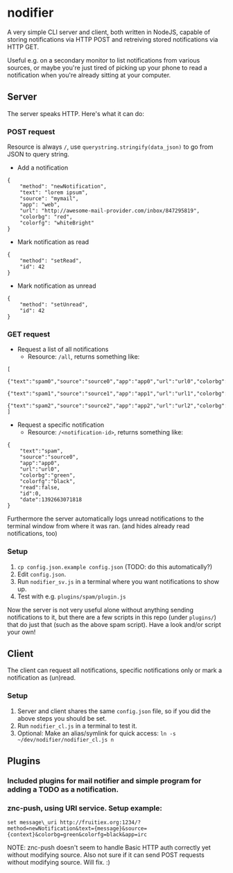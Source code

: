 nodifier
=========

A very simple CLI server and client, both written in NodeJS, capable of storing notifications
via HTTP POST and retreiving stored notifications via HTTP GET.

Useful e.g. on a secondary monitor to list notifications from various sources, or maybe
you're just tired of picking up your phone to read a notification when you're already sitting
at your computer.

Server
------
The server speaks HTTP. Here's what it can do:

### POST request
Resource is always `/`, use `querystring.stringify(data_json)` to go from JSON to query string.
* Add a notification
```
{
	"method": "newNotification",
	"text": "lorem ipsum",
	"source": "mymail",
	"app": "web",
	"url": "http://awesome-mail-provider.com/inbox/847295819",
	"colorbg": "red",
	"colorfg": "whiteBright"
}
```
* Mark notification as read
```
{
	"method": "setRead",
	"id": 42
}
```
* Mark notification as unread
```
{
	"method": "setUnread",
	"id": 42
}
```

### GET request
* Request a list of all notifications
	* Resource: `/all`, returns something like:
```
[
	{"text":"spam0","source":"source0","app":"app0","url":"url0","colorbg":"red","colorfg":"white","read":false,"id":0,"date":1392663071818},
	{"text":"spam1","source":"source1","app":"app1","url":"url1","colorbg":"red","colorfg":"white","read":false,"id":1,"date":1392663072816},
	{"text":"spam2","source":"source2","app":"app2","url":"url2","colorbg":"red","colorfg":"white","read":false,"id":2,"date":1392663073816}
]
```

* Request a specific notification
	* Resource: `/<notification-id>`, returns something like:
```
{
	"text":"spam",
	"source":"source0",
	"app":"app0",
	"url":"url0",
	"colorbg":"green",
	"colorfg":"black",
	"read":false,
	"id":0,
	"date":1392663071818
}
```

Furthermore the server automatically logs unread notifications to the terminal
window from where it was ran. (and hides already read notifications, too)

### Setup

1. `cp config.json.example config.json` (TODO: do this
   automatically?)
2. Edit `config.json`.
3. Run `nodifier_sv.js` in a terminal where you want notifications to show up.
4. Test with e.g. `plugins/spam/plugin.js`

Now the server is not very useful alone without anything sending notifications
to it, but there are a few scripts in this repo (under `plugins/`) that do just
that (such as the above spam script).  Have a look and/or script your own!

Client
------
The client can request all notifications, specific notifications only or mark a
notification as (un)read.

### Setup
1. Server and client shares the same `config.json` file, so if you did the above steps you should be set.
2. Run `nodifier_cl.js` in a terminal to test it.
3. Optional: Make an alias/symlink for quick access:
`ln -s ~/dev/nodifier/nodifier_cl.js n`

Plugins
-------
### Included plugins for mail notifier and simple program for adding a TODO as a notification.
### znc-push, using URI service. Setup example:
```
set message\_uri http://fruitiex.org:1234/?method=newNotification&text={message}&source={context}&colorbg=green&colorfg=black&app=irc
```
NOTE: znc-push doesn't seem to handle Basic HTTP auth correctly yet without modifying source. Also not sure if it can send POST requests without modifying source. Will fix. :)
